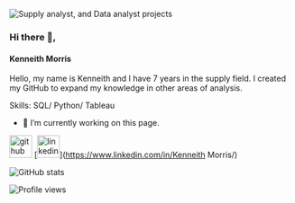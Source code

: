 ![Supply analyst, and Data analyst projects](https://www.swg.com/usa/wp-content/uploads/sites/34/2017/02/Blog-Digital-transformation-in-fm-banner.jpg)
### Hi there 👋,  
#### Kenneith Morris

Hello, my name is Kenneith and I have 7 years in the supply field. I created my GitHub to expand my knowledge in other areas of analysis.

Skills: SQL/ Python/ Tableau

- 🔭 I’m currently working on this page. 

[<img src='https://cdn.jsdelivr.net/npm/simple-icons@3.0.1/icons/github.svg' alt='github' height='40'>](https://github.com/kenny-lavell)  [<img src='https://cdn.jsdelivr.net/npm/simple-icons@3.0.1/icons/linkedin.svg' alt='linkedin' height='40'>](https://www.linkedin.com/in/Kenneith Morris/)  

![GitHub stats](https://github-readme-stats.vercel.app/api?username=kenny-lavell&show_icons=true)  

![Profile views](https://gpvc.arturio.dev/kenny-lavell)  

